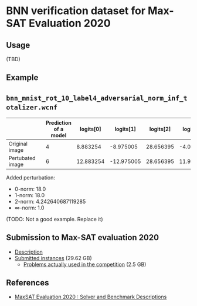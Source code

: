 # BNN verification dataset for Max-SAT Evaluation 2020

## Usage

(TBD)

## Example

## `bnn_mnist_rot_10_label4_adversarial_norm_inf_totalizer.wcnf`

| | | Prediction of a model | logits[0] | logits[1] | logits[2] | logits[3] | logits[4] | logits[5] | logits[6] | logits[7] | logits[8] | logits[9] |
|-|-|-|-|-|-|-|-|-|-|-|-|-|
| Original image | ![original](./examples/bnn_mnist_rot_10_label4_adversarial_norm_inf_orig.png) | 4 | 8.883254 | -8.975005 | 28.656395 | -4.049718 | 39.974392 | 12.88087 | 18.302235 | 31.816982 | 14.072353 | 16.055202 |
| Pertubated image | ![perturbated](./examples/bnn_mnist_rot_10_label4_adversarial_norm_inf_perturbated.png) | 6 | 12.883254 | -12.975005 | 28.656395 | 11.950282 | 27.97439 | 28.880869 | 34.302235 | 31.816982 | 22.072353 | 28.055202 |

Added perturbation:

* 0-norm: 18.0
* 1-norm: 18.0
* 2-norm: 4.242640687119285
* ∞-norm: 1.0

(TODO: Not a good example. Replace it)

## Submission to Max-SAT evaluation 2020

* [Description](maxsat2020/description.pdf)
* [Submitted instances](https://www.dropbox.com/s/s5r30rcpfby1vmd/maxsat2020_bnn_verification.tar.gz?dl=0) (29.62 GB)
  * [Problems actually used in the competition](https://www.dropbox.com/scl/fi/o5iseq0pm4ynsi3oq5d2m/maxsat2020_bnn_verification_used.tar.gz?rlkey=brvvfdxs0v4o56f9vo29bvskk&dl=0) (2.5 GB)

## References

* [MaxSAT Evaluation 2020 : Solver and Benchmark Descriptions](https://helda.helsinki.fi/items/a24cd636-edb1-4e20-bbdf-e56a66a3a05c)
